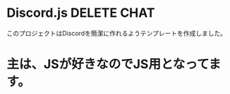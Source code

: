 # Discord.js DELETE CHAT
このプロジェクトはDiscordを簡潔に作れるようテンプレートを作成しました。
<br>
<h1>
主は、JSが好きなのでJS用となってます。
</h1>
